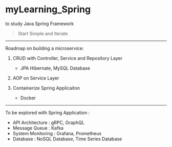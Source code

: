 # myLearning_Spring
to study Java Spring Framework
> Start Simple and Iterate
---
Roadmap on building a microservice: 
1. CRUD with Controller, Service and Repository Layer
    - JPA Hibernate, MySQL Database
  
2. AOP on Service Layer

3. Containerize Spring Applicaiton
    - Docker
---
 To be explored with Spring Application :
 - API Architecture : gRPC, GraphQL
 - Message Queue : Kafka
 - System Monitoring : Grafana, Prometheus
 - Database : NoSQL Database, Time Series Database
